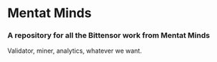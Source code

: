 # Mentat Minds

### A repository for all the Bittensor work from Mentat Minds

Validator, miner, analytics, whatever we want. 

